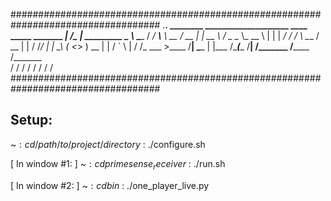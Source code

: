 ###################################################################################
                        .______.                     ________ ____________________
  ____ _____ _______  __| _/\_ |__   _________ ______\______ \\______   \____    /
_/ ___\\__  \\_  __ \/ __ |  | __ \ /  _ \__  \\_  __ \    |  \|    |  _/ /     / 
\  \___ / __ \|  | \/ /_/ |  | \_\ (  <_> ) __ \|  | \/    `   \    |   \/     /_ 
 \___  >____  /__|  \____ |  |___  /\____(____  /__| /_______  /______  /_______ \
     \/     \/           \/      \/           \/             \/       \/        \/
###################################################################################

Setup:
------
~$: cd /path/to/project/directory
~$: ./configure.sh

[ In window #1: ]
~$: cd primesense_receiver
~$: ./run.sh

[ In window #2: ]
~$: cd bin
~$: ./one_player_live.py

